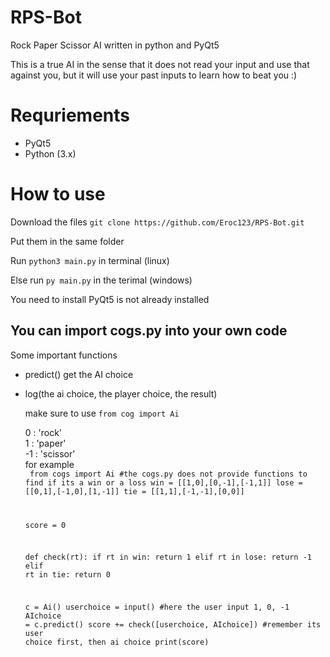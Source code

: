 # RPS-Bot
<p>Rock Paper Scissor AI written in python and PyQt5</p>
<p>This is a true AI in the sense that it does not read your input and use that against you, but it will use your past inputs to learn how to beat you :)</p>


# Requriements 
* PyQt5
* Python (3.x)

# How to use
<p>Download the files
<code>git clone https://github.com/Eroc123/RPS-Bot.git</code></p>

<p>Put them in the same folder</p>
<p>Run <code>python3 main.py</code> in terminal (linux) </p>
<p>Else run <code>py main.py</code> in the terimal (windows)</p>
<p>You need to install PyQt5 is not already installed

  
## You can import cogs.py into your own code

 Some important functions
* predict() get the AI choice
* log(the ai choice, the player choice, the result)

  make sure to use <code>from cog import Ai</code>  
  
  0 : 'rock'  
  1 : 'paper'  
  -1 : 'scissor'  
  for example  
  <code>
    from cogs import Ai
    #the cogs.py does not provide functions to find if its a win or a loss
    win = [[1,0],[0,-1],[-1,1]]
    lose = [[0,1],[-1,0],[1,-1]]
    tie = [[1,1],[-1,-1],[0,0]]
    
    score = 0
    
    def check(rt):
      if rt in win:
          return 1
      elif rt in lose:
          return -1
      elif rt in tie:
          return 0
    
    c = Ai()
    userchoice = input() #here the user input 1, 0, -1
    AIchoice = c.predict()
    score += check([userchoice, AIchoice]) #remember its user choice first, then ai choice
    print(score)
    
    
  
